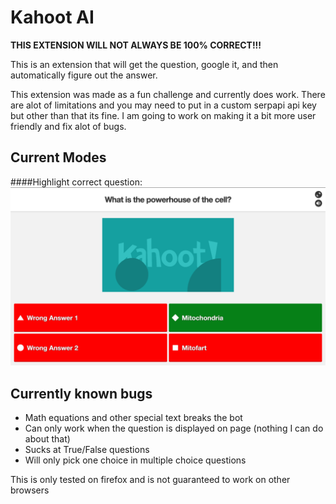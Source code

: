 # Kahoot AI

**THIS EXTENSION WILL NOT ALWAYS BE 100% CORRECT!!!**

This is an extension that will get the question, google it, and then automatically figure out the answer.

This extension was made as a fun challenge and currently does work. There are alot of limitations and you may need to put in a custom serpapi api key but other than that its fine. I am going to work on making it a bit more user friendly and fix alot of bugs.

## Current Modes


####Highlight correct question:
![Highlight mode](assets/highlight.png)

## Currently known bugs
- Math equations and other special text breaks the bot
- Can only work when the question is displayed on page (nothing I can do about that)
- Sucks at True/False questions
- Will only pick one choice in multiple choice questions

This is only tested on firefox and is not guaranteed to work on other browsers